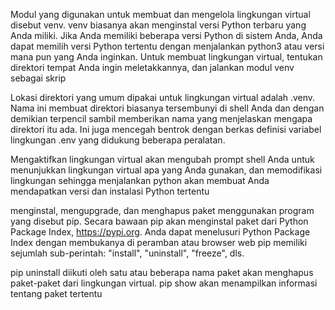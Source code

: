 

Modul yang digunakan untuk membuat dan mengelola lingkungan virtual disebut venv. venv biasanya akan menginstal versi Python terbaru yang Anda miliki. Jika Anda memiliki beberapa versi Python di sistem Anda, Anda dapat memilih versi Python tertentu dengan menjalankan python3 atau versi mana pun yang Anda inginkan. Untuk membuat lingkungan virtual, tentukan direktori tempat Anda ingin meletakkannya, dan jalankan modul venv sebagai skrip

Lokasi direktori yang umum dipakai untuk lingkungan virtual adalah .venv. Nama ini membuat direktori biasanya tersembunyi di shell Anda dan dengan demikian terpencil sambil memberikan nama yang menjelaskan mengapa direktori itu ada. Ini juga mencegah bentrok dengan berkas definisi variabel lingkungan .env yang didukung beberapa peralatan.

Mengaktifkan lingkungan virtual akan mengubah prompt shell Anda untuk menunjukkan lingkungan virtual apa yang Anda gunakan, dan memodifikasi lingkungan sehingga menjalankan python akan membuat Anda mendapatkan versi dan instalasi Python tertentu

menginstal, mengupgrade, dan menghapus paket menggunakan program yang disebut pip. Secara bawaan pip akan menginstal paket dari Python Package Index, https://pypi.org. Anda dapat menelusuri Python Package Index dengan membukanya di peramban atau browser web pip memiliki sejumlah sub-perintah: "install", "uninstall", "freeze", dls.

pip uninstall diikuti oleh satu atau beberapa nama paket akan menghapus paket-paket dari lingkungan virtual. pip show akan menampilkan informasi tentang paket tertentu
